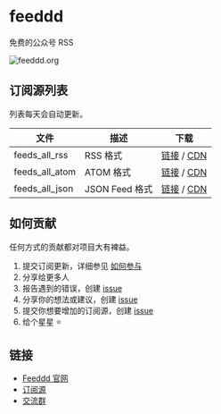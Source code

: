 # feeddd

免费的公众号 RSS

![feeddd.org](https://feeddd.org/social.jpg)

## 订阅源列表

列表每天会自动更新。

| 文件           | 描述           | 下载                                                                                                                                                  |
| -------------- | -------------- | ----------------------------------------------------------------------------------------------------------------------------------------------------- |
| feeds_all_rss  | RSS 格式       | [链接](https://raw.githubusercontent.com/feeddd/feeds/master/feeds_all_rss.txt) / [CDN](https://cdn.jsdelivr.net/gh/feeddd/feeds/feeds_all_rss.txt)   |
| feeds_all_atom | ATOM 格式      | [链接](https://raw.githubusercontent.com/feeddd/feeds/master/feeds_all_atom.txt) / [CDN](https://cdn.jsdelivr.net/gh/feeddd/feeds/feeds_all_atom.txt) |
| feeds_all_json | JSON Feed 格式 | [链接](https://raw.githubusercontent.com/feeddd/feeds/master/feeds_all_json.txt) / [CDN](https://cdn.jsdelivr.net/gh/feeddd/feeds/feeds_all_json.txt) |

## 如何贡献

任何方式的贡献都对项目大有裨益。

1. 提交订阅更新，详细参见 [如何参与](https://feeddd.org/how-to-contribute)
2. 分享给更多人
3. 报告遇到的错误，创建 [issue](https://github.com/feeddd/feeds/issues)
4. 分享你的想法或建议，创建 [issue](https://github.com/feeddd/feeds/issues)
5. 提交你想要增加的订阅源，创建 [issue](https://github.com/feeddd/feeds/issues)
6. 给个星星 ⭐

## 链接

- [Feeddd 官网](https://feeddd.org/)
- [订阅源](https://feeddd.org/feeds)
- [交流群](https://feeddd.org/how-to-contribute)

